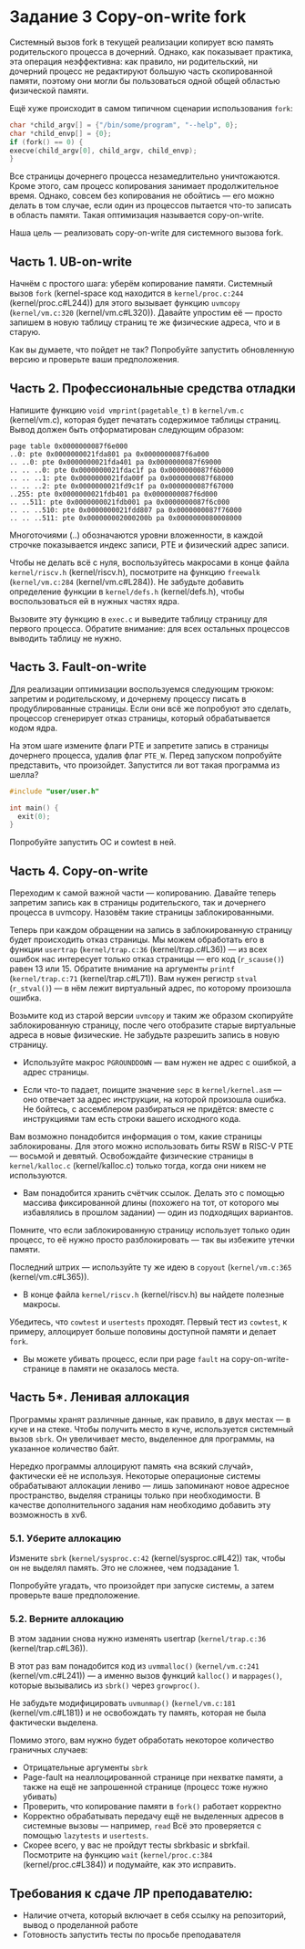 # Задание 3 Copy-on-write fork

Системный вызов fork в текущей реализации копирует всю память родительского
процесса в дочерний. Однако, как показывает практика, эта операция
неэффективна: как правило, ни родительский, ни дочерний процесс не редактируют
большую часть скопированной памяти, поэтому они могли бы пользоваться одной
общей областью физической памяти.

Ещё хуже происходит в самом типичном сценарии использования `fork`:

```c
char *child_argv[] = {"/bin/some/program", "--help", 0};
char *child_envp[] = {0};
if (fork() == 0) {
execve(child_argv[0], child_argv, child_envp);
}
```

Все страницы дочернего процесса незамедлительно уничтожаются. Кроме этого, сам
процесс копирования занимает продолжительное время. Однако, совсем без
копирования не обойтись — его можно делать в том случае, если один из процессов
пытается что-то записать в область памяти. Такая оптимизация называется
copy-on-write.

Наша цель — реализовать copy-on-write для системного вызова fork.

## Часть 1. UB-on-write

Начнём с простого шага: уберём копирование памяти. Системный вызов `fork`
(kernel-space код находится в `kernel/proc.c:244` (kernel/proc.c#L244)) для
этого вызывает функцию `uvmcopy` (`kernel/vm.c:320` (kernel/vm.c#L320)).
Давайте упростим её — просто запишем в новую таблицу страниц те же физические
адреса, что и в старую.

Как вы думаете, что пойдет не так? Попробуйте запустить обновленную версию и
проверьте ваши предположения.

## Часть 2. Профессиональные средства отладки

Напишите функцию `void vmprint(pagetable_t)` в `kernel/vm.c` (kernel/vm.c),
которая будет печатать содержимое таблицы страниц. Вывод должен быть
отформатирован следующим образом:

```
page table 0x0000000087f6e000
..0: pte 0x0000000021fda801 pa 0x0000000087f6a000
.. ..0: pte 0x0000000021fda401 pa 0x0000000087f69000
.. .. ..0: pte 0x0000000021fdac1f pa 0x0000000087f6b000
.. .. ..1: pte 0x0000000021fda00f pa 0x0000000087f68000
.. .. ..2: pte 0x0000000021fd9c1f pa 0x0000000087f67000
..255: pte 0x0000000021fdb401 pa 0x0000000087f6d000
.. ..511: pte 0x0000000021fdb001 pa 0x0000000087f6c000
.. .. ..510: pte 0x0000000021fdd807 pa 0x0000000087f76000
.. .. ..511: pte 0x000000002000200b pa 0x0000000080008000
```

Многоточиями (..) обозначаются уровни вложенности, в каждой строчке
показывается индекс записи, PTE и физический адрес записи.

Чтобы не делать всё с нуля, воспользуйтесь макросами в конце файла
`kernel/riscv.h` (kernel/riscv.h), посмотрите на функцию `freewalk`
(`kernel/vm.c:284` (kernel/vm.c#L284)). Не забудьте добавить определение
функции в `kernel/defs.h` (kernel/defs.h), чтобы воспользоваться ей в нужных
частях ядра.

Вызовите эту функцию в `exec.c` и выведите таблицу страницу для первого
процесса. Обратите внимание: для всех остальных процессов выводить таблицу не
нужно.

## Часть 3. Fault-on-write

Для реализации оптимизации воспользуемся следующим трюком: запретим и
родительскому, и дочернему процессу писать в продублированные страницы. Если
они всё же попробуют это сделать, процессор сгенерирует отказ страницы, который
обрабатывается кодом ядра.

На этом шаге измените флаги PTE и запретите запись в страницы дочернего
процесса, удалив флаг `PTE_W`. Перед запуском попробуйте представить, что
произойдет. Запустится ли вот такая программа из шелла?

```c
#include "user/user.h"

int main() {
  exit(0);
}
```

Попробуйте запустить ОС и cowtest в ней.

## Часть 4. Copy-on-write

Переходим к самой важной части — копированию. Давайте теперь запретим запись
как в страницы родительского, так и дочернего процесса в uvmcopy. Назовём такие
страницы заблокированными.

Теперь при каждом обращении на запись в заблокированную страницу будет
происходить отказ страницы. Мы можем обработать его в функции `usertrap`
(`kernel/trap.c:36` (kernel/trap.c#L36)) — из всех ошибок нас интересует только
отказ страницы — его код (`r_scause()`) равен 13 или 15. Обратите внимание на
аргументы `printf` (`kernel/trap.c:71` (kernel/trap.c#L71)). Вам нужен регистр
`stval` (`r_stval()`) — в нём лежит виртуальный адрес, по которому произошла
ошибка.

Возьмите код из старой версии `uvmcopy` и таким же образом скопируйте
заблокированную страницу, после чего отобразите старые виртуальные адреса в
новые физические. Не забудьте разрешить запись в новую страницу.

- Используйте макрос `PGROUNDDOWN` — вам нужен не адрес с ошибкой, а адрес
  страницы.

- Если что-то падает, поищите значение `sepc` в `kernel/kernel.asm` — оно
  отвечает за адрес инструкции, на которой произошла ошибка. Не бойтесь, с
  ассемблером разбираться не придётся: вместе с инструкциями там есть строки
  вашего исходного кода.

Вам возможно понадобится информация о том, какие страницы заблокированы. Для
этого можно использовать биты RSW в RISC-V PTE — восьмой и девятый.
Освобождайте физические страницы в `kernel/kalloc.c` (kernel/kalloc.c) только
тогда, когда они никем не используются.

- Вам понадобится хранить счётчик ссылок. Делать это с помощью массива
  фиксированной длины (похожего на тот, от которого мы избавлялись в прошлом
  задании) — один из подходящих вариантов.

Помните, что если заблокированную страницу использует только один процесс, то
её нужно просто разблокировать — так вы избежите утечки памяти.

Последний штрих — используйте ту же идею в `copyout` (`kernel/vm.c:365`
(kernel/vm.c#L365)).

- В конце файла `kernel/riscv.h` (kernel/riscv.h) вы найдете полезные макросы.

Убедитесь, что `cowtest` и `usertests` проходят. Первый тест из `cowtest`, к
примеру, аллоцирует больше половины доступной памяти и делает `fork`.

- Вы можете убивать процесс, если при page `fault` на copy-on-write-странице в
  памяти не оказалось места.

## Часть 5*. Ленивая аллокация

Программы хранят различные данные, как правило, в двух местах — в куче и на
стеке. Чтобы получить место в куче, используется системный вызов `sbrk`. Он
увеличивает место, выделенное для программы, на указанное количество байт.

Нередко программы аллоцируют память «на всякий случай», фактически её не
используя. Некоторые операционые системы обрабатывают аллокации лениво — лишь
запоминают новое адресное пространство, выделяя страницы только при
необходимости. В качестве дополнительного задания нам необходимо добавить эту
возможность в xv6.

### 5.1. Уберите аллокацию

Измените `sbrk` (`kernel/sysproc.c:42` (kernel/sysproc.c#L42)) так, чтобы он не
выделял память. Это не сложнее, чем подзадание 1.

Попробуйте угадать, что произойдет при запуске системы, а затем проверьте ваше
предположение.

### 5.2. Верните аллокацию

В этом задании снова нужно изменять usertrap (`kernel/trap.c:36`
(kernel/trap.c#L36)).

В этот раз вам понадобится код из `uvmmalloc()` (`kernel/vm.c:241`
(kernel/vm.c#L241)) — а именно вызов функций `kalloc()` и `mappages()`, которые
вызывались из `sbrk()` через `growproc()`.

Не забудьте модифицировать `uvmunmap()` (`kernel/vm.c:181` (kernel/vm.c#L181))
и не освобождать ту память, которая не была фактически выделена.

Помимо этого, вам нужно будет обработать некоторое количество граничных
случаев:

- Отрицательные аргументы `sbrk`
- Page-fault на неаллоцированной странице при нехватке памяти, а также на ещё
  не запрошенной странице (процесс тоже нужно убивать)
- Проверить, что копирование памяти в `fork()` работает корректно
- Корректно обрабатывать передачу ещё не выделенных адресов в системные вызовы
  — например, `read` Всё это проверяется с помощью `lazytests` и `usertests`.
- Скорее всего, у вас не пройдут тесты sbrkbasic и sbrkfail. Посмотрите на
  функцию `wait` (`kernel/proc.c:384` (kernel/proc.c#L384)) и подумайте, как
  это исправить.

## Требования к сдаче ЛР преподавателю:

- Наличие отчета, который включает в себя ссылку на репозиторий, вывод о
  проделанной работе
- Готовность запустить тесты по просьбе преподавателя

